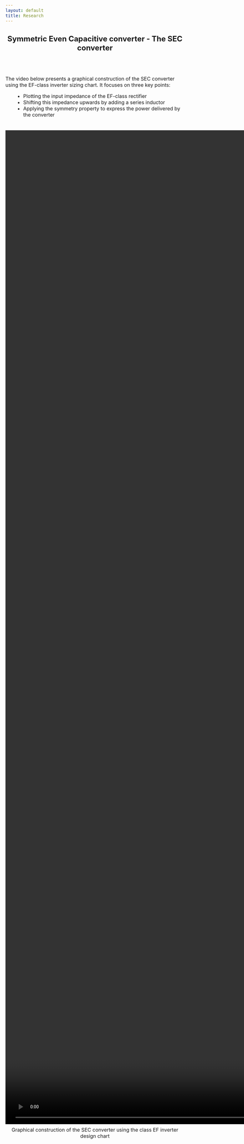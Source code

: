 ```yaml
---
layout: default
title: Research
---
```


<!-- Main title (Markdown or HTML possible) -->
<h2 style="text-align: center;">Symmetric Even Capacitive converter - The SEC converter</h2>

<script src="https://polyfill.io/v3/polyfill.min.js?features=es6"></script>
<script id="MathJax-script" async
        src="https://cdn.jsdelivr.net/npm/mathjax@3/es5/tex-mml-chtml.js">
</script>

<style>
  body {
    font-size: 1rem; /* or 18px, or 120% */
  }
</style>

<br><br>

<p>The video below presents a graphical construction of the SEC converter using the EF-class inverter sizing chart. It focuses on three key points:</p>
<ul style="margin-left: 30px;">
  <li>Plotting the input impedance of the EF-class rectifier</li>
  <li>Shifting this impedance upwards by adding a series inductor</li>
  <li>Applying the symmetry property to express the power delivered by the converter</li>
</ul>

<!-- Intégration vidéo responsive -->
<div style="text-align: center; margin: 40px 0;">
    <video controls style="width: auto; height: 80vh;">
    <source src="/assets/video/Symmetry_SEC.mp4" type="video/mp4">
    Votre navigateur ne supporte pas la lecture de vidéo.
  </video>
  <p style="margin-top: 8px;">Graphical construction of the SEC converter using the class EF inverter design chart</p>
</div>
<br><br>

<!-- ================================= -->
<!-- MATHJAX LOADING FOR MATH -->
<!-- (place in the layout if you want globally) -->
<!-- ================================= -->
<script type="text/javascript" id="MathJax-script" async
  src="https://cdn.jsdelivr.net/npm/mathjax@3/es5/tex-mml-chtml.js">
</script>
